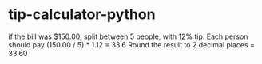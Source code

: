 # tip-calculator-python

if the bill was $150.00, split between 5 people, with 12% tip.
Each person should pay (150.00 / 5) * 1.12 = 33.6
Round the result to 2 decimal places = 33.60
